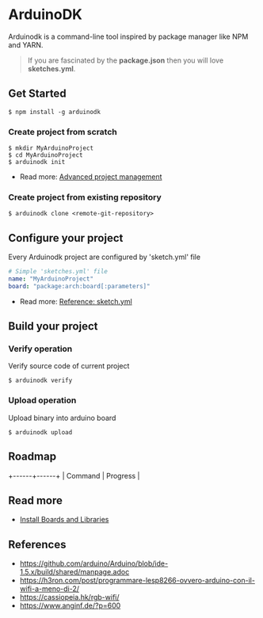 # ArduinoDK

Arduinodk is a command-line tool inspired by package manager like NPM and YARN.

> If you are fascinated by the **package.json** then you will love **sketches.yml**.

## Get Started
```
$ npm install -g arduinodk
```

### Create project from scratch
```
$ mkdir MyArduinoProject
$ cd MyArduinoProject
$ arduinodk init
```
- Read more: [Advanced project management](https://github.com/fulminati/arduinodk/wiki/Advanced-project-management)

### Create project from existing repository
```
$ arduinodk clone <remote-git-repository>
```

## Configure your project
Every Arduinodk project are configured by 'sketch.yml' file
```yml
# Simple 'sketches.yml' file
name: "MyArduinoProject"
board: "package:arch:board[:parameters]"
```
- Read more: [Reference: sketch.yml](https://github.com/fulminati/arduinodk/wiki/Reference:-sketch.yml)

## Build your project

### Verify operation
Verify source code of current project
```
$ arduinodk verify
```

### Upload operation
Upload binary into arduino board
```
$ arduinodk upload
```

## Roadmap
+------+------+
| Command | Progress |



## Read more

 - [Install Boards and Libraries](https://github.com/fulminati/arduinodk/wiki/Install-boards-and-libraries)

## References
 - https://github.com/arduino/Arduino/blob/ide-1.5.x/build/shared/manpage.adoc
 - https://h3ron.com/post/programmare-lesp8266-ovvero-arduino-con-il-wifi-a-meno-di-2/
 - https://cassiopeia.hk/rgb-wifi/
 - https://www.anginf.de/?p=600
 
 
